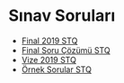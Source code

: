 # Sınav Soruları

<!--Index-->

- [Final 2019 STQ](./Final%202019%20STQ.pdf)
- [Final Soru Çözümü STQ](./Final%20Soru%20%C3%87%C3%B6z%C3%BCm%C3%BC%20STQ.pdf)
- [Vize 2019 STQ](./Vize%202019%20STQ.pdf)
- [Örnek Sorular STQ](./%C3%96rnek%20Sorular%20STQ.pdf)

<!--Index-->

